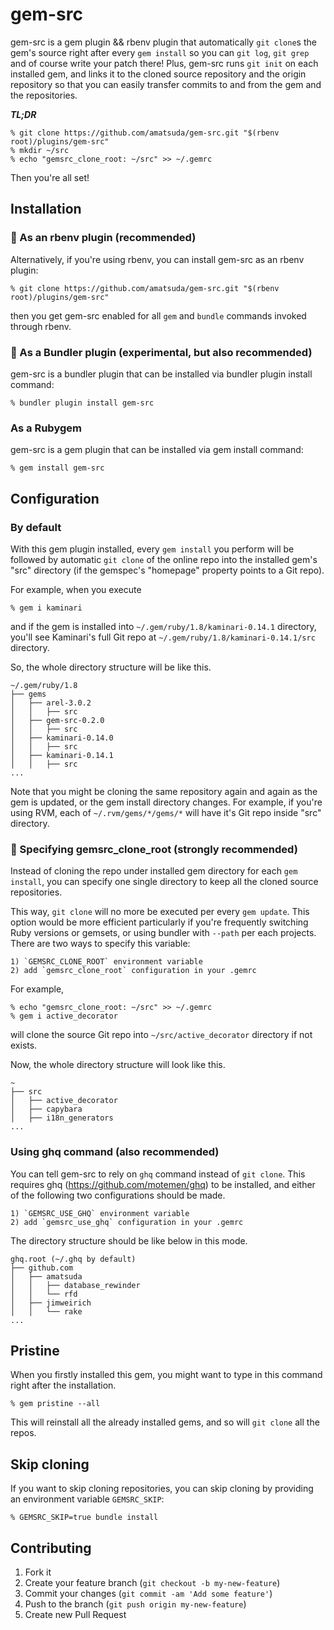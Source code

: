 # gem-src

gem-src is a gem plugin && rbenv plugin that automatically `git clone`s the gem's source right after every `gem install` so you can `git log`, `git grep` and of course write your patch there!
Plus, gem-src runs `git init` on each installed gem, and links it to the cloned source repository and the origin repository so that you can easily transfer commits to and from the gem and the repositories.

***TL;DR***

    % git clone https://github.com/amatsuda/gem-src.git "$(rbenv root)/plugins/gem-src"
    % mkdir ~/src
    % echo "gemsrc_clone_root: ~/src" >> ~/.gemrc

Then you're all set!


## Installation

### :star2: As an rbenv plugin (recommended)

Alternatively, if you're using rbenv, you can install gem-src as an rbenv plugin:

    % git clone https://github.com/amatsuda/gem-src.git "$(rbenv root)/plugins/gem-src"

then you get gem-src enabled for all `gem` and `bundle` commands invoked through rbenv.

### :star2: As a Bundler plugin (experimental, but also recommended)

gem-src is a bundler plugin that can be installed via bundler plugin install command:

    % bundler plugin install gem-src

### As a Rubygem

gem-src is a gem plugin that can be installed via gem install command:

    % gem install gem-src

## Configuration

### By default

With this gem plugin installed, every `gem install` you perform will be followed by automatic `git clone` of the online repo into the installed gem's "src" directory (if the gemspec's "homepage" property points to a Git repo).

For example, when you execute

    % gem i kaminari
and if the gem is installed into `~/.gem/ruby/1.8/kaminari-0.14.1` directory, you'll see Kaminari's full Git repo at `~/.gem/ruby/1.8/kaminari-0.14.1/src` directory.

So, the whole directory structure will be like this.

    ~/.gem/ruby/1.8
    ├── gems
    │   ├── arel-3.0.2
    │   │   ├── src
    │   ├── gem-src-0.2.0
    │   │   ├── src
    │   ├── kaminari-0.14.0
    │   │   ├── src
    │   ├── kaminari-0.14.1
    │   │   ├── src
    ...
Note that you might be cloning the same repository again and again as the gem is updated, or the gem install directory changes.
For example, if you're using RVM, each of `~/.rvm/gems/*/gems/*` will have it's Git repo inside "src" directory.

### :star2: Specifying gemsrc_clone_root (strongly recommended)

Instead of cloning the repo under installed gem directory for each `gem install`, you can specify one single directory to keep all the cloned source repositories.

This way, `git clone` will no more be executed per every `gem update`.
This option would be more efficient particularly if you're frequently switching Ruby versions or gemsets, or using bundler with `--path` per each projects.
There are two ways to specify this variable:

    1) `GEMSRC_CLONE_ROOT` environment variable
    2) add `gemsrc_clone_root` configuration in your .gemrc

For example,

    % echo "gemsrc_clone_root: ~/src" >> ~/.gemrc
    % gem i active_decorator
will clone the source Git repo into `~/src/active_decorator` directory if not exists.

Now, the whole directory structure will look like this.

    ~
    ├── src
    │   ├── active_decorator
    │   ├── capybara
    │   ├── i18n_generators
    ...

### Using ghq command (also recommended)

You can tell gem-src to rely on `ghq` command instead of `git clone`.
This requires ghq (https://github.com/motemen/ghq) to be installed, and either of the following two configurations should be made.

    1) `GEMSRC_USE_GHQ` environment variable
    2) add `gemsrc_use_ghq` configuration in your .gemrc

The directory structure should be like below in this mode.

    ghq.root (~/.ghq by default)
    ├── github.com
    │   ├── amatsuda
    │   │   ├── database_rewinder
    │   │   └── rfd
    │   ├── jimweirich
    │   │   └── rake
    ...

## Pristine

When you firstly installed this gem, you might want to type in this command right after the installation.

    % gem pristine --all
This will reinstall all the already installed gems, and so will `git clone` all the repos.

## Skip cloning

If you want to skip cloning repositories, you can skip cloning by providing an environment variable `GEMSRC_SKIP`:

    % GEMSRC_SKIP=true bundle install


## Contributing

1. Fork it
2. Create your feature branch (`git checkout -b my-new-feature`)
3. Commit your changes (`git commit -am 'Add some feature'`)
4. Push to the branch (`git push origin my-new-feature`)
5. Create new Pull Request
